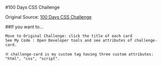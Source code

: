 #100 Days CSS Challenge

Original Source: [100 Days CSS Challenge](https://100dayscss.com/)

##If you want to...
```
Move to Original Challenge: click the title of each card
See My Code : Open Developer tools and see attributes of challenge-card.

※ challenge-card is my custom tag having three custom attributes: "html", "css", "script".
```
